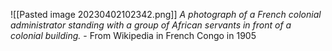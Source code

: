 ![[Pasted image 20230402102342.png]]
*A photograph of a French colonial administrator standing with a group of African servants in front of a colonial building.* - From Wikipedia in French Congo in 1905





